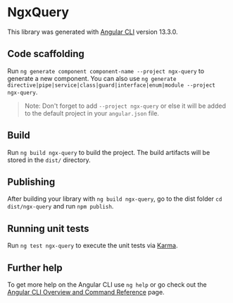 # NgxQuery

This library was generated with [Angular CLI](https://github.com/angular/angular-cli) version 13.3.0.

## Code scaffolding

Run `ng generate component component-name --project ngx-query` to generate a new component. You can also use `ng generate directive|pipe|service|class|guard|interface|enum|module --project ngx-query`.
> Note: Don't forget to add `--project ngx-query` or else it will be added to the default project in your `angular.json` file. 

## Build

Run `ng build ngx-query` to build the project. The build artifacts will be stored in the `dist/` directory.

## Publishing

After building your library with `ng build ngx-query`, go to the dist folder `cd dist/ngx-query` and run `npm publish`.

## Running unit tests

Run `ng test ngx-query` to execute the unit tests via [Karma](https://karma-runner.github.io).

## Further help

To get more help on the Angular CLI use `ng help` or go check out the [Angular CLI Overview and Command Reference](https://angular.io/cli) page.
